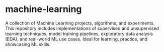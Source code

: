 # machine-learning
A collection of Machine Learning projects, algorithms, and experiments. This repository includes implementations of supervised and unsupervised learning techniques, model training pipelines, exploratory data analysis (EDA), and real-world ML use cases. Ideal for learning, practice, and showcasing ML skills.

